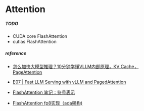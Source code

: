 # Attention

##### TODO

- CUDA core FlashAttention
- cutlas FlashAttention

##### reference

- [怎么加快大模型推理？10分钟学懂VLLM内部原理，KV Cache，PageAttention](https://www.bilibili.com/video/BV1kx4y1x7bu/?spm_id_from=333.337.search-card.all.click&vd_source=d99fb874fa9e85fe5793ec3fa65ab064)
- [E07 | Fast LLM Serving with vLLM and PagedAttention](https://www.youtube.com/watch?v=Oq2SN7uutbQ)

- [FlashAttention 笔记：符号表示](https://zhuanlan.zhihu.com/p/708867810)

- [FlashAttention fp8实现（ada架构)](https://zhuanlan.zhihu.com/p/712314257)
